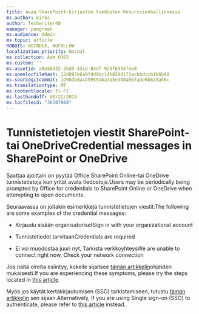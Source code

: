 ```yaml
---
title: Avaa SharePoint-kirjaston tiedoston Resurssienhallinnassa
ms.author: kirks
author: Techwriter40
manager: pamgreen
ms.audience: Admin
ms.topic: article
ROBOTS: NOINDEX, NOFOLLOW
localization_priority: Normal
ms.collection: Adm_O365
ms.custom: ''
ms.assetid: a8e56d32-2bd3-43ce-84df-925f6354fee0
ms.openlocfilehash: 12d895b6a9fdd9bc14b858d171acb8dccb1b6b80
ms.sourcegitcommit: 1d98db8acb9959aba3b5e308a567ade6b62da56c
ms.translationtype: MT
ms.contentlocale: fi-FI
ms.lasthandoff: 08/22/2019
ms.locfileid: "36507988"
---
```

# <a name="credential-messages-in-sharepoint-or-onedrive"></a><span data-ttu-id="3cf18-102">Tunnistetietojen viestit SharePoint- tai OneDrive</span><span class="sxs-lookup"><span data-stu-id="3cf18-102">Credential messages in SharePoint or OneDrive</span></span>

<span data-ttu-id="3cf18-103">Saattaa ajoittain on pyytää Office SharePoint Online-tai OneDrive tunnistetietoja kun yrität avata tiedostoja.</span><span class="sxs-lookup"><span data-stu-id="3cf18-103">Users may be periodically being prompted by Office for credentials to SharePoint Online or OneDrive when attempting to open documents.</span></span>

<span data-ttu-id="3cf18-104">Seuraavassa on joitakin esimerkkejä tunnistetietojen viestit:</span><span class="sxs-lookup"><span data-stu-id="3cf18-104">The following are some examples of the credential messages:</span></span>

- <span data-ttu-id="3cf18-105">Kirjaudu sisään organisatoriset</span><span class="sxs-lookup"><span data-stu-id="3cf18-105">Sign in with your organizational account</span></span>

- <span data-ttu-id="3cf18-106">Tunnistetiedot tarvitaan</span><span class="sxs-lookup"><span data-stu-id="3cf18-106">Credentials are required</span></span>

- <span data-ttu-id="3cf18-107">Ei voi muodostaa juuri nyt, Tarkista verkkoyhteys</span><span class="sxs-lookup"><span data-stu-id="3cf18-107">We are unable to connect right now, Check your network connection</span></span>

<span data-ttu-id="3cf18-108">Jos näitä oireita esiintyy, kokeile sijaitsee [tämän artikkelin](https://support.microsoft.com/help/2913639/office-applications-periodically-prompt-for-credentials-to-sharepoint)ohjeiden mukaisesti.</span><span class="sxs-lookup"><span data-stu-id="3cf18-108">If you are experiencing these symptoms, please try the steps located in [this article](https://support.microsoft.com/help/2913639/office-applications-periodically-prompt-for-credentials-to-sharepoint).</span></span>

<span data-ttu-id="3cf18-109">Myös jos käytät kertakirjautumisen (SSO) tarkistamiseen, tutustu [tämän artikkelin](https://support.microsoft.com/help/4025962/cant-sign-in-after-update-to-office-2016-build-16-0-7967-on-windows-10) sen sijaan.</span><span class="sxs-lookup"><span data-stu-id="3cf18-109">Alternatively, If you are using Single sign-on (SSO) to authenticate, please refer to [this article](https://support.microsoft.com/help/4025962/cant-sign-in-after-update-to-office-2016-build-16-0-7967-on-windows-10) instead.</span></span>

